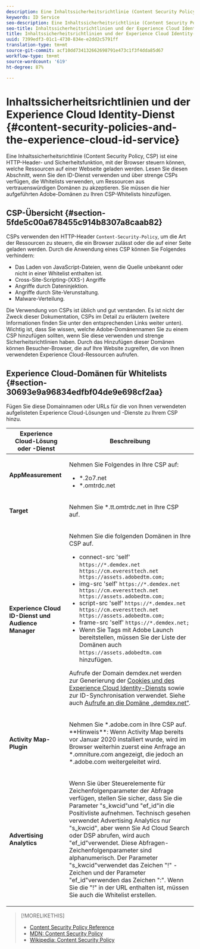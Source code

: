 ```yaml
---
description: Eine Inhaltssicherheitsrichtlinie (Content Security Policy, CSP) ist eine HTTP-Header- und Sicherheitsfunktion, mit der Browser steuern können, welche Ressourcen auf einer Webseite geladen werden. Lesen Sie diesen Abschnitt, wenn Sie den ID-Dienst verwenden und über strenge CSPs verfügen, die Whitelists verwenden, um Ressourcen aus vertrauenswürdigen Domänen zu akzeptieren. Sie müssen die hier aufgeführten Adobe-Domänen zu Ihren CSP-Whitelists hinzufügen.
keywords: ID Service
seo-description: Eine Inhaltssicherheitsrichtlinie (Content Security Policy, CSP) ist eine HTTP-Header- und Sicherheitsfunktion, mit der Browser steuern können, welche Ressourcen auf einer Webseite geladen werden. Lesen Sie diesen Abschnitt, wenn Sie den ID-Dienst verwenden und über strenge CSPs verfügen, die Whitelists verwenden, um Ressourcen aus vertrauenswürdigen Domänen zu akzeptieren. Sie müssen die hier aufgeführten Adobe-Domänen zu Ihren CSP-Whitelists hinzufügen.
seo-title: Inhaltssicherheitsrichtlinien und der Experience Cloud Identity-Dienst
title: Inhaltssicherheitsrichtlinien und der Experience Cloud Identity-Dienst
uuid: 7399edf3-01c1-4730-834e-e2dd2c5791ff
translation-type: tm+mt
source-git-commit: acf10dd734132662698791e473c1f3f4dda85d67
workflow-type: tm+mt
source-wordcount: '619'
ht-degree: 87%

---
```



# Inhaltssicherheitsrichtlinien und der Experience Cloud Identity-Dienst {#content-security-policies-and-the-experience-cloud-id-service}

Eine Inhaltssicherheitsrichtlinie (Content Security Policy, CSP) ist eine HTTP-Header- und Sicherheitsfunktion, mit der Browser steuern können, welche Ressourcen auf einer Webseite geladen werden. Lesen Sie diesen Abschnitt, wenn Sie den ID-Dienst verwenden und über strenge CSPs verfügen, die Whitelists verwenden, um Ressourcen aus vertrauenswürdigen Domänen zu akzeptieren. Sie müssen die hier aufgeführten Adobe-Domänen zu Ihren CSP-Whitelists hinzufügen.

## CSP-Übersicht {#section-5fde5c00a678455c914b8307a8caab82}

CSPs verwenden den HTTP-Header `Content-Security-Policy`, um die Art der Ressourcen zu steuern, die ein Browser zulässt oder die auf einer Seite geladen werden. Durch die Anwendung eines CSP können Sie Folgendes verhindern:

* Das Laden von JavaScript-Dateien, wenn die Quelle unbekannt oder nicht in einer Whitelist enthalten ist.
* Cross-Site-Scripting-(XXS-) Angriffe
* Angriffe durch Dateninjektion.
* Angriffe durch Site-Verunstaltung.
* Malware-Verteilung.

Die Verwendung von CSPs ist üblich und gut verstanden. Es ist nicht der Zweck dieser Dokumentation, CSPs im Detail zu erläutern (weitere Informationen finden Sie unter den entsprechenden Links weiter unten). Wichtig ist, dass Sie wissen, welche Adobe-Domänennamen Sie zu einem CSP hinzufügen sollten, wenn Sie diese verwenden und strenge Sicherheitsrichtlinien haben. Durch das Hinzufügen dieser Domänen können Besucher-Browser, die auf Ihre Website zugreifen, die von Ihnen verwendeten Experience Cloud-Ressourcen aufrufen.

## Experience Cloud-Domänen für Whitelists {#section-30693e9a96834edfbf04de9e698cf2aa}

Fügen Sie diese Domainnamen oder URLs für die von Ihnen verwendeten aufgelisteten Experience Cloud-Lösungen und -Dienste zu Ihrem CSP hinzu.

<table id="table_EC9FC999A62D4B7A830CE73B0AB9EF3C"> 
 <thead> 
  <tr> 
   <th colname="col1" class="entry"> Experience Cloud-Lösung oder -Dienst </th> 
   <th colname="col2" class="entry"> Beschreibung </th> 
  </tr> 
 </thead>
 <tbody> 
  <tr> 
   <td colname="col1"> <p> <b>AppMeasurement</b> </p> </td> 
   <td colname="col2"> <p>Nehmen Sie Folgendes in Ihre CSP auf: </p> <p> 
     <ul id="ul_7522AE83A03A4115A84DF5B32D6DD79B"> 
      <li id="li_AB1EC161FB154BEDA1BEFE76C8A38A90"> <span class="codeph"> *.2o7.net</span> </li> 
      <li id="li_4B12A283716746949201528CD6AF529E"> <span class="codeph"> *.omtrdc.net</span> </li> 
     </ul> </p> </td> 
  </tr> 
  <tr> 
   <td colname="col1"> <p> <b>Target</b> </p> </td> 
   <td colname="col2"> <p>Nehmen Sie <span class="codeph">*.tt.omtrdc.net</span> in Ihre CSP auf. </p> </td> 
  </tr> 
  <tr> 
   <td colname="col1"> <p> <b>Experience Cloud ID-Dienst und Audience Manager</b> </p> </td> 
   <td colname="col2"> <p>Nehmen Sie die folgenden Domänen in Ihre CSP auf.</p> 
   <p><ul>
   <li>connect-src 'self' <code>https://*.demdex.net https://cm.everesttech.net https://assets.adobedtm.com;</code></li>
   <li>img-src 'self' <code>https://*.demdex.net https://cm.everesttech.net https://assets.adobedtm.com;</code></li>
   <li>script-src 'self' <code>https://*.demdex.net https://cm.everesttech.net https://assets.adobedtm.com;</code></li>
   <li>frame-src 'self' <code>https://*.demdex.net;</code></li>
   <li>Wenn Sie Tags mit Adobe Launch bereitstellen, müssen Sie der Liste der Domänen auch <code>https://assets.adobedtm.com</code> hinzufügen.</li></ul></p> <p>Aufrufe der Domain <span class="codeph"> demdex.net</span> werden zur Generierung der <a href="../introduction/cookies.md" format="dita" scope="local"> Cookies und des Experience Cloud Identity-Diensts</a> sowie zur ID-Synchronisation verwendet. Siehe auch <a href="https://docs.adobe.com/content/help/de-DE/audience-manager/user-guide/reference/demdex-calls.html" format="https" scope="external">Aufrufe an die Domäne „demdex.net“</a>. </p> </td> </tr> 
 <tr>
 <td colname="col1"> <p> <b>Activity Map-Plugin</b> </p> </td> 
 <td colname="col2"> <p>Nehmen Sie *.adobe.com in Ihre CSP auf. **Hinweis**: Wenn Activity Map bereits vor Januar 2020 installiert wurde, wird im Browser weiterhin zuerst eine Anfrage an *.omniture.com angezeigt, die jedoch an *.adobe.com weitergeleitet wird. </p></td> 
 </tr>
 <tr>
 <td colname="col1"> <p> <b>Advertising Analytics</b> </p> </td> 
 <td colname="col2"> <p>Wenn Sie über Steuerelemente für Zeichenfolgenparameter der Abfrage verfügen, stellen Sie sicher, dass Sie die Parameter "s_kwcid"und "ef_id"in die Positivliste aufnehmen. Technisch gesehen verwendet Advertising Analytics nur "s_kwcid", aber wenn Sie Ad Cloud Search oder DSP abrufen, wird auch "ef_id"verwendet. Diese Abfragen-Zeichenfolgenparameter sind alphanumerisch. Der Parameter "s_kwcid"verwendet das Zeichen "!" -Zeichen und der Parameter "ef_id"verwenden das Zeichen ":". Wenn Sie die "!" in der URL enthalten ist, müssen Sie auch die Whitelist erstellen.</p></td> 
 </tr>
 </tbody> 
</table>

>[!MORELIKETHIS]
>* [Content Security Policy Reference](https://content-security-policy.com/)
>* [MDN: Content Security Policy](https://developer.mozilla.org/de/docs/Web/HTTP/CSP)
>* [Wikipedia: Content Security Policy](https://de.wikipedia.org/wiki/Content_Security_Policy)


